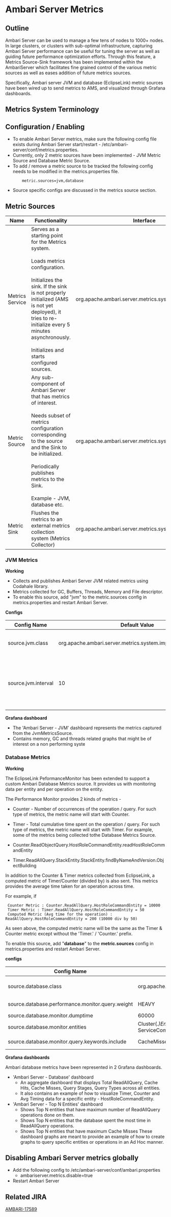 # Ambari Server Metrics

## Outline
Ambari Server can be used to manage a few tens of nodes to 1000+ nodes. In large clusters, or clusters with sub-optimal infrastructure, capturing Ambari Server performance can be useful for tuning the server as well as guiding future performance optimization efforts. Through this feature, a Metrics Source-Sink framework has been implemented within the AmbariServer which facilitates fine grained control of the various metric sources as well as eases addition of future metrics sources.

Specifically, Ambari server JVM and database (EclipseLink) metric sources have been wired up to send metrics to AMS, and visualized through Grafana dashboards. 

## Metrics System Terminology

## Configuration / Enabling
* To enable Ambari Server metrics, make sure the following config file exists during Ambari Server start/restart -  /etc/ambari-server/conf/metrics.properties.
* Currently, only 2 metric sources have been implemented - JVM Metric Source and Database Metric Source.
* To add / remove a metric source to be tracked the following config needs to be modified in the metrics.properties file.
    ```
        metric.sources=jvm,database
    ```
* Source specific configs are discussed in the metrics source section.

## Metric Sources

Name|Functionality|Interface|Implementation(s)
----|-------------|---------|-----------------------
Metrics Service |Serves as a starting point for the Metrics system.<br></br>Loads metrics configuration.<br></br>Initializes the sink. If the sink is not properly initialized (AMS is not yet deployed), it tries to re-initialize every 5 minutes asynchronously.<br></br>Initializes and starts configured sources. | org.apache.ambari.server.metrics.system.MetricsService | org.apache.ambari.server.metrics.system.impl.MetricsServiceImpl
Metric Source | Any sub-component of Ambari Server that has metrics of interest.<br></br>Needs subset of metrics configuration corresponding to the source and the Sink to be initialized.<br></br>Periodically publishes metrics to the Sink.<br></br>Example - JVM, database etc. | org.apache.ambari.server.metrics.system.MetricsSource |org.apache.ambari.server.metrics.system.impl.JvmMetricsSource<br></br>org.apache.ambari.server.metrics.system.impl.DatabaseMetricsSource
Metric Sink | Flushes the metrics to an external metrics collection system (Metrics Collector) | org.apache.ambari.server.metrics.system.MetricsSink | org.apache.ambari.server.metrics.system.impl.AmbariMetricSinkImp

### JVM Metrics

**Working**

* Collects and publishes Ambari Server JVM related metrics using Codahale library. 
* Metrics collected for GC, Buffers, Threads, Memory and File descriptor. 
* To enable this source, add "jvm" to the metric.sources config in metrics.properties and restart Ambari Server.

**Configs**

Config Name|Default Value|Explanation
-----------|-------------|---------------------
source.jvm.class | org.apache.ambari.server.metrics.system.impl.JvmMetricsSource | Class used to collect JVM Metrics.
source.jvm.interval | 10 | Interval, in seconds, used to denote how often metrics should be collected.

**Grafana dashboard**

* The 'Ambari Server - JVM' dashboard represents the metrics captured from the JvmMetricsSource. 
* Contains memory, GC and threads related graphs that might be of interest on a non performing syste

### Database Metrics

**Working**

The EclipseLink PeformanceMonitor has been extended to support a custom Ambari Database Metrics source. It provides us with monitoring data per entity and per operation on the entity. 

The Performance Monitor provides 2 kinds of metrics -

* Counter - Number of occurrences of the operation / query. For such type of metrics, the metric name will start with Counter.
* Timer - Total cumulative time spent on the operation / query. For such type of metrics, the metric name will start with Timer.
For example, some of the metrics being collected tothe Database Metrics Source.

* Counter.ReadObjectQuery.HostRoleCommandEntity.readHostRoleCommandEntity

* Timer.ReadAllQuery.StackEntity.StackEntity.findByNameAndVersion.ObjectBuilding


In addition to the Counter & Timer metrics collected from EclipseLink, a computed metric of Timer/Counter (divided by) is also sent. This metrics provides the average time taken for an operation across time. 

For example, if

```
 Counter Metric : Counter.ReadAllQuery.HostRoleCommandEntity = 10000
 Timer Metric : Timer.ReadAllQuery.HostRoleCommandEntity = 50
 Computed Metric (Avg time for the operation) : ReadAllQuery.HostRoleCommandEntity = 200 (10000 div by 50)
```

As seen above, the computed metric name will be the same as the Timer & Counter metric except without the 'Timer.' / 'Counter.' prefix.

To enable this source, add "**database**" to the **metric.sources** config in metrics.properties and restart Ambari Server.

**configs**

Config Name|Default Value|Explanation
-----------|-------------|---------------------
source.database.class | org.apache.ambari.server.metrics.system.impl.DatabaseMetricsSource | Class used to collect Database Metrics from extended Performance Monitor class - org.apache.ambari.server.metrics.system.impl.AmbariPerformanceMonitor.
source.database.performance.monitor.query.weight | HEAVY | EclipseLink Performance monitor granularity : NONE / NORMAL / HEAVY / ALL
source.database.monitor.dumptime | 60000 | Collection interval in milliseconds
source.database.monitor.entities | Cluster(.*)Entity,Host(.*)Entity,ExecutionCommandEntity, ServiceComponentDesiredStateEntity,Alert(.*)Entity,StackEntity,StageEntity | Only these entities' metrics will be collected and tracked. (org.apache.ambari.server.orm.entities).
source.database.monitor.query.keywords.include | CacheMisses | Include some metrics which have the keyword even if they are not part of requested Entities.

**Grafana dashboards**

Ambari database metrics have been represented in 2 Grafana dashboards.

* 'Ambari Server - Database' dashboard
    * An aggregate dashboard that displays Total ReadAllQuery, Cache Hits, Cache Misses, Query Stages, Query Types across all entities.
    * It also contains an example of how to visualize Timer, Counter and Avg Timing data for a specific entity - HostRoleCommandEntity. 
* 'Ambari Server - Top N Entities' dashboard
    * Shows Top N entities that have maximum number of ReadAllQuery operations done on them.
    * Shows Top N entities that the database spent the most time in ReadAllQuery operations. 
    * Shows Top N entities that have maximum Cache Misses
These dashboard graphs are meant to provide an example of how to create graphs to query specific entities or operations in an Ad Hoc manner. 

## Disabling Ambari Server metrics globally

* Add the following config to /etc/ambari-server/conf/ambari.properties
  * ambariserver.metrics.disable=true
* Restart Ambari Server

## Related JIRA

[AMBARI-17589](https://issues.apache.org/jira/browse/AMBARI-17589)